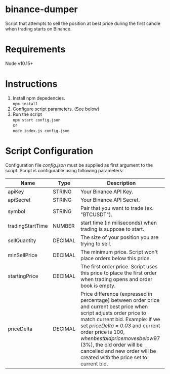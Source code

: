 # binance-dumper  
Script that attempts to sell the position at best price during the first candle when trading starts on Binance.  
  
# Requirements  
Node v10.15+  

# Instructions  
1) Install npm depedencies.  
```npm install```  
2) Configure script parameters. (See below)
3) Run the script  
```npm start config.json```  
or  
```node index.js config.json```  

# Script Configuration
Configuration file *config.json* must be supplied as first argument to the script. Script is configurable using following parameters:  

Name | Type | Description
-----| ---- | -----------
apiKey | STRING | Your Binance API Key.  
apiSecret | STRING | Your Binance API Secret.  
symbol | STRING | Pair that you want to trade (ex. "BTCUSDT").  
tradingStartTime | NUMBER | start time (in miliseconds) when trading is suppose to start.  
sellQuantity | DECIMAL | The size of your position you are trying to sell.  
minSellPrice | DECIMAL | The minimum price. Script won't place orders below this price.  
startingPrice | DECIMAL | The first order price. Script uses this price to place the first order when trading opens and order book is empty.  
priceDelta | DECIMAL | Price difference (expressed in percentage) between order price and current best price when script adjusts order price to match current bid. Example: If we set *priceDelta = 0.03* and current order price is 100$, when best bid price moves below 97$ (3%), the old order will be cancelled and new order will be created with the price set to current bid.  